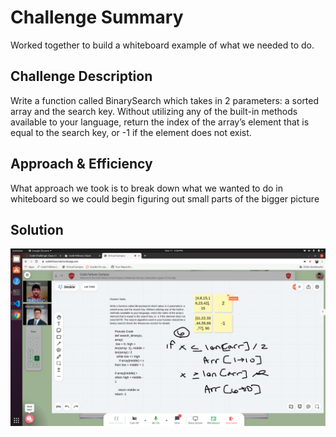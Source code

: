 # Challenge Summary
<!-- Short summary or background information -->
Worked together to build a whiteboard example of what we needed to do.

## Challenge Description
<!-- Description of the challenge -->
Write a function called BinarySearch which takes in 2 parameters: a sorted array and the search key. Without utilizing any of the built-in methods available to your language, return the index of the array’s element that is equal to the search key, or -1 if the element does not exist.

## Approach & Efficiency
<!-- What approach did you take? Why? What is the Big O space/time for this approach? -->
What approach we took is to break down what we wanted to do in whiteboard so we could begin figuring out small parts of the bigger picture

## Solution
<!-- Embedded whiteboard image -->
<img src="assests/screenshot.png">
